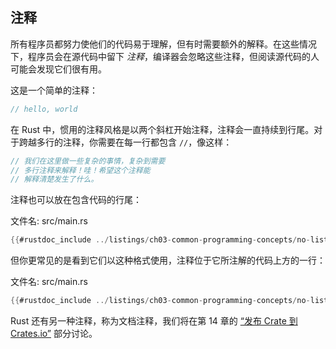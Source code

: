 ## 注释

所有程序员都努力使他们的代码易于理解，但有时需要额外的解释。在这些情况下，程序员会在源代码中留下 _注释_，编译器会忽略这些注释，但阅读源代码的人可能会发现它们很有用。

这是一个简单的注释：

```rust
// hello, world
```

在 Rust 中，惯用的注释风格是以两个斜杠开始注释，注释会一直持续到行尾。对于跨越多行的注释，你需要在每一行都包含 `//`，像这样：

```rust
// 我们在这里做一些复杂的事情，复杂到需要
// 多行注释来解释！哇！希望这个注释能
// 解释清楚发生了什么。
```

注释也可以放在包含代码的行尾：

<span class="filename">文件名: src/main.rs</span>

```rust
{{#rustdoc_include ../listings/ch03-common-programming-concepts/no-listing-24-comments-end-of-line/src/main.rs}}
```

但你更常见的是看到它们以这种格式使用，注释位于它所注解的代码上方的一行：

<span class="filename">文件名: src/main.rs</span>

```rust
{{#rustdoc_include ../listings/ch03-common-programming-concepts/no-listing-25-comments-above-line/src/main.rs}}
```

Rust 还有另一种注释，称为文档注释，我们将在第 14 章的 [“发布 Crate 到 Crates.io”][publishing]<!-- ignore --> 部分讨论。

[publishing]: ch14-02-publishing-to-crates-io.html